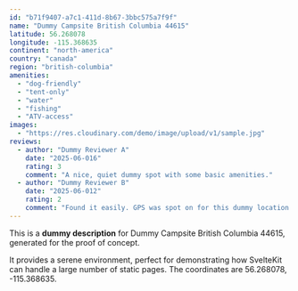 ```yaml
---
id: "b71f9407-a7c1-411d-8b67-3bbc575a7f9f"
name: "Dummy Campsite British Columbia 44615"
latitude: 56.268078
longitude: -115.368635
continent: "north-america"
country: "canada"
region: "british-columbia"
amenities:
  - "dog-friendly"
  - "tent-only"
  - "water"
  - "fishing"
  - "ATV-access"
images:
  - "https://res.cloudinary.com/demo/image/upload/v1/sample.jpg"
reviews:
  - author: "Dummy Reviewer A"
    date: "2025-06-016"
    rating: 3
    comment: "A nice, quiet dummy spot with some basic amenities."
  - author: "Dummy Reviewer B"
    date: "2025-06-012"
    rating: 2
    comment: "Found it easily. GPS was spot on for this dummy location."
---
```


This is a **dummy description** for Dummy Campsite British Columbia 44615, generated for the proof of concept.

It provides a serene environment, perfect for demonstrating how SvelteKit can handle a large number of static pages. The coordinates are 56.268078, -115.368635.
